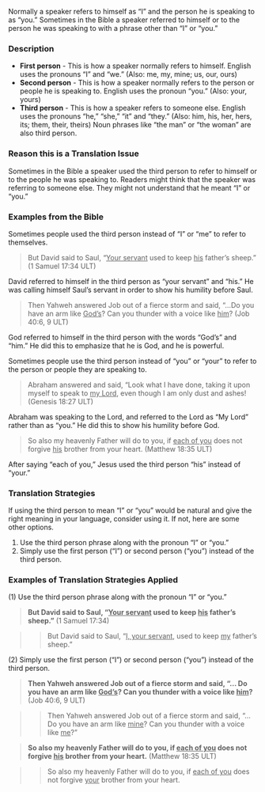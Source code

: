 
Normally a speaker refers to himself as “I” and the person he is speaking to as “you.” Sometimes in the Bible a speaker referred to himself or to the person he was speaking to with a phrase other than “I” or “you.”

### Description

* **First person** - This is how a speaker normally refers to himself.  English uses the pronouns “I” and “we.” (Also: me, my, mine; us, our, ours)
* **Second person** - This is how a speaker normally refers to the person or people he is speaking to. English uses  the pronoun “you.” (Also: your, yours)
* **Third person** - This is how a speaker refers to someone else. English uses the pronouns “he,” “she,” “it” and “they.” (Also: him, his, her, hers, its; them, their, theirs) Noun phrases like “the man” or “the woman” are also third person.

### Reason this is a Translation Issue

Sometimes in the Bible a speaker used the third person to refer to himself or to the people he was speaking to. Readers might think that the speaker was referring to someone else. They might not understand that he meant “I” or “you.”

### Examples from the Bible

Sometimes people used the third person instead of “I” or “me” to refer to themselves.
> But David said to Saul, “<u>Your servant</u> used to keep <u>his</u> father’s sheep.” (1 Samuel 17:34 ULT)

David referred to himself in the third person as “your servant” and “his.” He was calling himself Saul’s servant in order to show his humility before Saul.

> Then Yahweh answered Job out of a fierce storm and said,
> “…Do you have an arm like <u>God’s</u>? Can you thunder with a voice like <u>him</u>? (Job 40:6, 9 ULT)

God referred to himself in the third person with the words “God’s” and “him.” He did this to emphasize that he is God, and he is powerful.

Sometimes people use the third person instead of “you” or “your” to refer to the person or people they are speaking to.

> Abraham answered and said, “Look what I have done, taking it upon myself to speak to <u>my Lord</u>, even though I am only dust and ashes! (Genesis 18:27 ULT)

Abraham was speaking to the Lord, and referred to the Lord as “My Lord” rather than as “you.” He did this to show his humility before God.

> So also my heavenly Father will do to you, if <u>each of you</u> does not forgive <u>his</u> brother from your heart. (Matthew 18:35 ULT)

After saying “each of you,” Jesus used the third person “his” instead of “your.”

### Translation Strategies

If using the third person to mean “I” or “you” would be natural and give the right meaning in your language, consider using it. If not, here are some other options.

1. Use the third person phrase along with the pronoun “I” or “you.”
1. Simply use the first person (“I”) or second person (“you”) instead of the third person.

### Examples of Translation Strategies Applied

(1) Use the third person phrase along with the pronoun “I” or “you.”

> **But David said to Saul, “<u>Your servant</u> used to keep <u>his</u> father’s sheep.”** (1 Samuel 17:34)

>> But David said to Saul, “<u>I, your servant</u>, used to keep <u>my</u> father’s sheep.”

(2) Simply use the first person (“I”) or second person (“you”) instead of the third person.

> **Then Yahweh answered Job out of a fierce storm and said, “… Do you have an arm like <u>God’s</u>? Can you thunder with a voice like <u>him</u>?** (Job 40:6, 9 ULT)

>> Then Yahweh answered Job out of a fierce storm and said, “… Do you have an arm like <u>mine</u>? Can you thunder with a voice like <u>me</u>?”

> **So also my heavenly Father will do to you, if <u>each of you</u> does not forgive <u>his</u> brother from your heart.** (Matthew 18:35 ULT)

>> So also my heavenly Father will do to you, if <u>each of you</u> does not forgive <u>your</u> brother from your heart.



